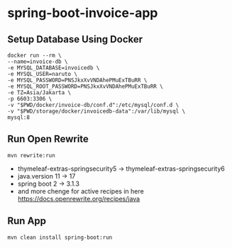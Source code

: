 # spring-boot-invoice-app

## Setup Database Using Docker
```shell
docker run --rm \
--name=invoice-db \
-e MYSQL_DATABASE=invoicedb \
-e MYSQL_USER=naruto \
-e MYSQL_PASSWORD=PNSJkxXvVNDAhePMuExTBuRR \
-e MYSQL_ROOT_PASSWORD=PNSJkxXvVNDAhePMuExTBuRR \
-e TZ=Asia/Jakarta \
-p 6603:3306 \
-v "$PWD/docker/invoice-db/conf.d":/etc/mysql/conf.d \
-v "$PWD/storage/docker/invoicedb-data":/var/lib/mysql \
mysql:8
```

## Run Open Rewrite
```shell
mvn rewrite:run
```
- thymeleaf-extras-springsecurity5 -> thymeleaf-extras-springsecurity6 
- java.version 11 -> 17
- spring boot 2 -> 3.1.3
- and more chenge for active recipes in here https://docs.openrewrite.org/recipes/java

## Run App
```shell
mvn clean install spring-boot:run
```